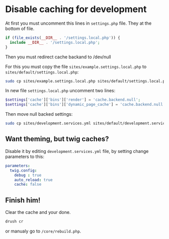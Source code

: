 # Disable caching for development

At first you must uncomment this lines in `settings.php` file. They at the bottom of file.

~~~php
if (file_exists(__DIR__ . '/settings.local.php')) {
  include __DIR__ . '/settings.local.php';
}
~~~

Then you must redirect cache backand to /dev/null

For this you must copy the file `sites/example.settings.local.php` to `sites/default/settings.local.php`:

~~~bash
sudo cp sites/example.settings.local.php sites/default/settings.local.php
~~~

In new file `settings.local.php` uncomment two lines:

~~~php
$settings['cache']['bins']['render'] = 'cache.backend.null';
$settings['cache']['bins']['dynamic_page_cache'] = 'cache.backend.null';
~~~

Then move null backed settings:

~~~bash
sudo cp sites/development.services.yml sites/default/development.services.yml
~~~

## Want theming, but twig caches?

Disable it by editing `development.services.yml` file, by setting change parameters to this:

~~~yml
parameters:
  twig.config:
    debug : true
    auto_reload: true
    cache: false
~~~

## Finish him!

Clear the cache and your done.

~~~bash
drush cr
~~~

or manualy go to `/core/rebuild.php`.


